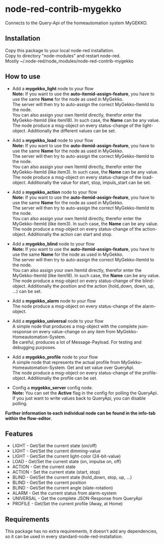 # node-red-contrib-mygekko

Connects to the Query-Api of the homeautomation system MyGEKKO.  

## Installation
Copy this package to your local node-red installation.  
Copy to directory "node-modules" and restart node-red.  
Mostly ~/.node-red/node_modules/node-red-contrib-mygekko  

## How to use
  * Add a **mygekko_light** node to your flow  
  **Note:** If you want to use the **auto-itemid-assign-feature**, you have to use the same **Name** for the node as used in MyGekko.  
  The server will then try to auto-assign the correct MyGekko-ItemId to the node.  
  You can also assign your own ItemId directly, therefor enter the MyGekko-ItemId (like item18). In such case, the **Name** can be any value.   
  The node produce a msg-object on every status-change of the light-object. Additionally the different values can be set.  

  * Add a **mygekko_load** node to your flow  
  **Note:** If you want to use the **auto-itemid-assign-feature**, you have to use the same **Name** for the node as used in MyGekko.  
  The server will then try to auto-assign the correct MyGekko-ItemId to the node.  
  You can also assign your own ItemId directly, therefor enter the MyGekko-ItemId (like item3). In such case, the **Name** can be any value.  
  The node produce a msg-object on every status-change of the load-object. Additionally the value for start, stop, impuls_start can be set.   
  
  * Add a **mygekko_action** node to your flow  
  **Note:** If you want to use the **auto-itemid-assign-feature**, you have to use the same **Name** for the node as used in MyGekko.  
  The server will then try to auto-assign the correct MyGekko-ItemId to the node.  
  You can also assign your own ItemId directly, therefor enter the MyGekko-ItemId (like item3). In such case, the **Name** can be any value.  
  The node produce a msg-object on every status-change of the action-object. Additionally the action can start and stop.  

  * Add a **mygekko_blind** node to your flow  
  **Note:** If you want to use the **auto-itemid-assign-feature**, you have to use the same **Name** for the node as used in MyGekko.  
  The server will then try to auto-assign the correct MyGekko-ItemId to the node.  
  You can also assign your own ItemId directly, therefor enter the MyGekko-ItemId (like item18). In such case, the **Name** can be any value.  
  The node produce a msg-object on every status-change of the blind-object. Additionally the position and the action (hold_down, down, up, ...) can be set.  
  
  * Add a **mygekko_alarm** node to your flow  
  The node produce a msg-object on every status-change of the alarm-object.  
  
  * Add a **mygekko_universal** node to your flow  
  A simple node that produces a msg-object with the complete json-response on every value-change on any item from MyGekko-Homeautomation-System.  
  Be careful, produces a lot of Message-Payload. For testing and debugging purposes.

  * Add a **mygekko_profile** node to your flow  
  A simple node that represents the actual profile from MyGekko-Homeautomation-System. Get and set value over QueryApi.  
  The node produce a msg-object on every status-change of the profile-object. Additionally the profile can be set.

  * Config a **mygekko_server** config node.  
  **Note:** You can set the **Active** flag in the config for polling the QueryApi.  
  If you just want to write values back to QueryApi, you can disable polling.  
    
  **Further information to each individual node can be found in the info-tab within the flow-editor.**  

## Features
  * LIGHT - Get/Set the current state (on/off)
  * LIGHT - Get/Set the current dimming-value
  * LIGHT - Get/Set the current light-color (24-bit-value)
  * LOAD - Get/Set the current state (on, impulse on, off)
  * ACTION - Get the current state
  * ACTION - Set the current state (start, stop)
  * BLIND - Get/Set the current state (hold_down, stop, up, ...)
  * BLIND - Get/Set the current position
  * BLIND - Get/Set the current angle (slate-rotation)
  * ALARM - Get the current status from alarm-system
  * UNIVERSAL - Get the complete JSON-Response from QueryApi
  * PROFILE - Get/Set the current profile (Away, at Home)

## Requirements
This package has no extra requirements, it doesn't add any dependencies, so it can be used in every standard-node-red-installation.